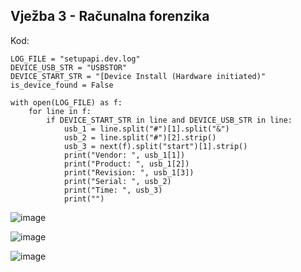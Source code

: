 ## Vježba 3 - Računalna forenzika

Kod:
```
LOG_FILE = "setupapi.dev.log"
DEVICE_USB_STR = "USBSTOR"
DEVICE_START_STR = "[Device Install (Hardware initiated)"
is_device_found = False

with open(LOG_FILE) as f:
    for line in f:
        if DEVICE_START_STR in line and DEVICE_USB_STR in line:
            usb_1 = line.split("#")[1].split("&")
            usb_2 = line.split("#")[2].strip()
            usb_3 = next(f).split("start")[1].strip()
            print("Vendor: ", usb_1[1])
            print("Product: ", usb_1[2])
            print("Revision: ", usb_1[3])
            print("Serial: ", usb_2)
            print("Time: ", usb_3)
            print("")
```
![image](https://user-images.githubusercontent.com/56872071/173101644-6862f12d-1dc4-49b6-a79b-e93f07a462c4.png)

![image](https://user-images.githubusercontent.com/56872071/173101724-ac286508-a905-46a7-b5e6-df3f11e791e3.png)

![image](https://user-images.githubusercontent.com/56872071/173101810-cd633943-8f65-401b-b5d0-12ce06782468.png)
